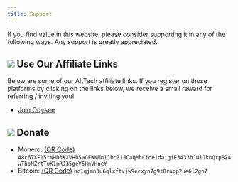 ```yaml
---
title: Support
---
```


If you find value in this website, please consider supporting it in any of the
following ways. Any support is greatly appreciated.


## ![](/img/misc/handshake.png) Use Our Affiliate Links

Below are some of our AltTech affiliate links. If you register on those
platforms by clicking on the links below, we receive a small reward for
referring / inviting you!

* [Join Odysee](https://odysee.com/$/invite/@BigTech.fail:9)


## ![](/img/icons/support.png) Donate

* <span style="user-select: none;">Monero: [(QR Code)](/xmr-qr.png) <code class="easy-select">48c67XF15rNHD3KXVHh5aGFWNMn1JhcZ1JCaqMhCioeidaigiE3433bJU1JknQrpB2AwThoMZrtTuK1nRJ35geV5HnVHneY</code></span>
* <span style="user-select: none;">Bitcoin: [(QR Code)](/btc-qr.png) <code class="easy-select">bc1qjmn3u6qlxftvjw9ecxyn7g9t8rapp2ue6l2gn7</code></span>
